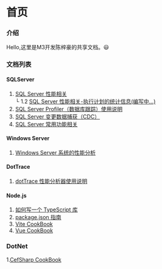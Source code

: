 
# 首页

### 介绍

Hello,这里是M3开发陈梓豪的共享文档。😃


### 文档列表

#### SQLServer 
1.  [SQL Server 性能相关](./sqlserver-performance-analysis.md)
<br/>└ 1.2 [SQL Server 性能相关-执行计划的统计信息(编写中...)](./sqlserver-performance-analysis-query-satas.md)
2.  [SQL Server Profiler（数据库跟踪）使用说明](./sqlserver-profiler.md)
3.  [SQL Server 变更数据捕获（CDC）](./sqlserver-cdc.md)
4.  [SQL Server 常用功能相关](./sqlserver-common-functions.md)

#### Windows Server 
1.  [Windows Server 系统的性能分析](./windows-server-performance-analysis.md)

#### DotTrace
1.  [dotTrace 性能分析器使用说明](./dottrace.md)


#### Node.js
1.  [如何写一个 TypeScript 库](./nodejs/how-to-write-a-typescript-library.md)
2.  [package.json 指南](./nodejs/package.json-manual.md)
3.  [Vite CookBook](./nodejs/vite-cookbook.md)
4.  [Vue CookBook](./nodejs/vue-cookbook.md)


### DotNet
1.[CefSharp CookBook](./dotnet/cefsharp-cookbook.md)